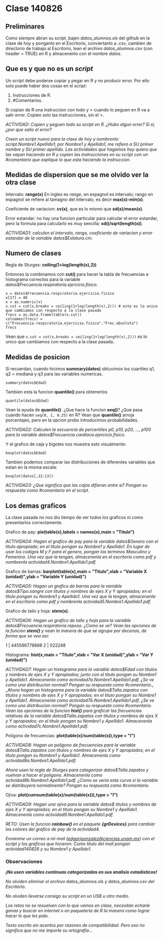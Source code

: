 # Clase 140826

## Preliminares

Como siempre abran su script, bajen *datos_alumnos.xls* del github en la clase de hoy y ponganlo en el Escritorio, conviertanlo a .csv, cambien de directorio de trabajo al Escritorio, lean el archivo *datos_alumnos.csv* (con header = TRUE) en R y almacenenlo con el nombre _datos_.

## Que es y que no es un _script_

Un _script_ debe poderse copiar y pegar en R y no producir error. Por ello solo puede haber dos cosas en el script:

1. Instrucciones de R.
2. #Comentarios.

Si copian de R una instruccion con todo y > cuando lo peguen en R va a salir error. Copien solo las instrucciones, sin el >.

_ACTIVIDAD: Copien y peguen todo su script en R. ¿Hubo algun error? Si si, ¿por que salio el error?_

_Creen un script nuevo para la clase de hoy y nombrenlo: script.Nombre1.Apellido1; por Nombre1 y Apellido1, me refiero a SU primer nombre y SU primer apellido. Las actividades que hagamos hoy quiero que las vayan haciendo en R y copien las instrucciones en su script con un #comentario que explique lo que esta haciendo la instruccion._

## Medidas de dispersion que se me olvido ver la otra clase

Intervalo: **range(x)**
En ingles es _range_, en espagnol es intervalo; rango en espagnol se refiere al tamagno del intervalo, es decir **max(x)-min(x)**.

Coeficiente de variacion: **cv(x)**, que es lo mismo que **sd(x)/mean(x)**.

Error estandar: no hay una funcion particular para calcular el error estandar, pero la formula para calcularlo es muy sencilla: **sd()/sqrt(length(x))**.

_ACTIVIDAD1: calculen el intervalo, rango, coeficiente de variacion y error estandar de la variable datos$Estatura.cm._

## Numero de clases

Regla de Sturges: **ceiling(1+log(length(x),2))**

Entonces la combinamos con **cut()** para hacer la tabla de frecuencias e histograma correctos para la variable _datos$Frecuencia.respiratoria.ejercicio.fisico_.

```
x = datos$Frecuencia.respiratoria.ejercicio.fisico
x[17] = 40
x = as.numeric(x)
x.cut = cut(x,breaks = ceiling(1+log(length(x),2))) # esto es lo unico que cambiamos con respecto a la clase pasada
frecs = as.data.frame(table(x.cut))
colnames(frecs) = c("Frecuencia.respiratoria.ejercicio.fisico","Frec.absoluta")
frecs
```

Vean que ```x.cut = cut(x,breaks = ceiling(1+log(length(x),2)))``` es lo unico que cambiamos con respecto a la clase pasada.

## Medidas de posicion

Si recuerdan, cuando hicimos **summary(datos)** obtuvimos los cuartiles q1, q2 = mediana y q3 para las variables numericas.

```
summary(datos$Edad)
```

Tambien esta la funcion **quantile()** para obtenerlos
```
quantile(datos$Edad)
```
Vean la ayuda de **quantile()**. ¿Que hace la funcion **seq()**? ¿Que pasa cuando hacen ```seq(0, 1, 0.25)``` en R? Vean que **quantile()** arroja porcentajes, pero en la opcion probs introducimos probabilidades.

_ACTIVIDAD2: Calculen la secuencia de percentiles p0, p10, p20, ..., p100 para la variable datos$Frecuencia.cardiaca.ejercicio.fisico._

Y el grafico de caja y bigotes nos muestra esto visualmente:
```
boxplot(datos$Edad)
```

Tambien podemos comparar las distribuciones de diferentes variables que estan en la misma escala:
```
boxplot(datos[,12:13])
```

_ACTIVIDAD3: ¿Que significa que las cajas difieran entre si? Pongan su respuesta como #comentario en el script._

## Los demas graficos

La clase pasada no nos dio tiempo de ver todos los graficos ni como presentarlos correctamente.

Grafico de pay: **pie(table(x),labels = names(x),main = "Titulo")** 

_ACTIVIDAD4: Hagan el grafico de pay para la variable datos$Genero con el titulo apropiado; en el titulo pongan su Nombre1 y Apellido1. En lugar de usar los codigos M y F para el genero, pongan los terminos Masculino y Femenino. Una vez que la tengan, almacenenla en el escritorio como pdf y nombrenla actividad4.Nombre1.Apellido1.pdf._

Grafico de barras: **barplot(table(x),main = "Titulo",xlab = "Variable X (unidad)",ylab = "Variable Y (unidad)")**

_ACTIVIDAD5: Hagan un grafico de barras para la variable datos$Tipo.sangre con titulos y nombres de ejes X y Y apropiados; en el titulo pongan su Nombre1 y Apellido1. Una vez que la tengan, almacenenla en el escritorio como pdf y nombrenla actividad5.Nombre1.Apellido1.pdf._

Grafico de tallo y hoja: **stem(x)**.

_ACTIVIDAD6: Hagan un grafico de tallo y hoja para la variable datos$Frecuencia.respiratoria.reposo. ¿Como se ve? Vean las opciones de la funcion **stem()** y vean la manera de que se agrupe por decenas, de forma que se vea asi:_

  1 | 445566778888
  2 | 022248

Histograma: **hist(x,main = "Titulo",xlab = "Var X (unidad)",ylab = "Var Y (unidad)")**

_ACTIVIDAD7: Hagan un histograma para la variable datos$Edad con titulos y nombres de ejes X y Y apropiados; junto con el titulo pongan su Nombre1 y Apellido1. Almacenenla como actividad7a.Nombre1.Apellido1.pdf. ¿Se ve como una distribucion normal? Pongan su respuesta como #comentario._
_Ahora hagan un histograma para la variable datos$Talla.zapatos con titulos y nombres de ejes X y Y apropiados; en el titulo pongan su Nombre1 y Apellido1. Almacenenla como actividad7b.Nombre1.Apellido1.pdf. ¿Se ve como una distribucion normal? Pongan su respuesta como #comentario._
_Vean las opciones de la funcion **hist()** para graficar las frecuencias relativas de la variable datos$Talla.zapatos con titulos y nombres de ejes X y Y apropiados; en el titulo pongan su Nombre1 y Apellido1. Almacenenla como actividad7c.Nombre1.Apellido1.pdf._




Poligono de frecuencias: **plot(table(x)/sum(table(x)),type = "l")**

_ACTIVIDAD8: Hagan un poligono de frecuencias para la variable datos$Talla.zapatos con titulos y nombres de ejes X y Y apropiados; en el titulo pongan su Nombre1 y Apellido1. Almacenenla como actividad8a.Nombre1.Apellido1.pdf._ 

_Ahora usen la regla de Sturges para categorizar datos$Talla.zapatos y vuelvan a hacer el poligono. Almacenenla como actividad8b.Nombre1.Apellido1.pdf. ¿Como se veria esta curva si la variable se distribuyera normalmente? Pongan su respuesta como #comentario._

Ojiva: **plot(cumsum(table(x)/sum(table(x))),type = "l")**

_ACTIVIDAD9: Hagan una ojiva para la variable datos$  titulos y nombres de ejes X y Y apropiados; en el titulo pongan su Nombre1 y Apellido1. Almacenenla como actividad9.Nombre1.Apellido1.pdf._

_RETO: Usen la funcion **rainbow()** en el paquete **{grDevices}** para cambiar los colores del grafico de pay de la actividad4._

_Envienme un correo a mi mail (edgarjgonzalez@ciencias.unam.mx) con el script y los graficos que hicieron. Como titulo del mail pongan actividad140826 y su Nombre1 y Apellido1._

### Observaciones

_**¡No usen variables continuas categorizadas en sus analisis estadisticos!**_

_No olviden eliminar el archivo_ *datos_alumnos.xls* _y_ *datos_alumnos.csv* _del Escritorio._

_No olviden llevarse consigo su script en un USB u otro medio._

_Los retos no se resuelven con lo que vemos en clase, necesitan echarle ganas y buscar en internet o en paqueteria de R la manera como lograr hacer lo que les pido._

_Texto escrito sin acentos por razones de compatibilidad. Pero eso no significa que no me importe su ortografia..._